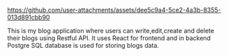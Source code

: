 



https://github.com/user-attachments/assets/dee5c9a4-5ce2-4a3b-8355-013d891cbb90

This is my blog application where users can write,edit,create and delete their blogs using Restful API.
It uses React for frontend and in backend Postgre SQL database is used for storing blogs data.

